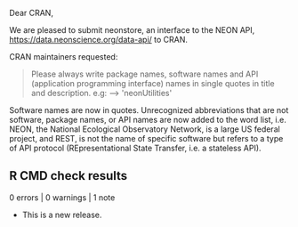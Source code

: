 Dear CRAN,

We are pleased to submit neonstore, an interface to the NEON API, 
https://data.neonscience.org/data-api/ to CRAN.  

CRAN maintainers requested: 

> Please always write package names, software names and API (application
programming interface) names in single quotes in title and description.
e.g: --> 'neonUtilities'

Software names are now in quotes.  Unrecognized abbreviations that are 
not software, package names, or API names are now added to the word list,
i.e. NEON, the National Ecological Observatory Network, is a large US federal
project, and REST, is not the name of specific software but refers to a type
of API protocol (REpresentational State Transfer, i.e. a stateless API).

## R CMD check results

0 errors | 0 warnings | 1 note

* This is a new release.
